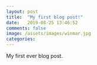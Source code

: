 ```yaml
---
layout: post
title:  "My first blog post!"
date:   2019-08-25 13:46:52
comments: false
image: /assets/images/winmar.jpg
categories: 
---
```


My first ever blog post. 